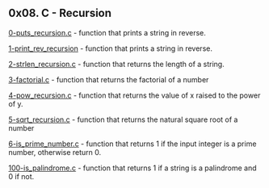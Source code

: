 ## 0x08. C - Recursion

[0-puts_recursion.c](./0-puts_recursion.c) - function that prints a string in reverse.

[1-print_rev_recursion](./1-print_rev_recursion) - function that prints a string in reverse.

[2-strlen_recursion.c](./2-strlen_recursion.c) - function that returns the length of a string.

[3-factorial.c](./3-factorial.c) - function that returns the factorial of a number

[4-pow_recursion.c](./4-pow_recursion.c) - function that returns the value of x raised to the power of y.

[5-sqrt_recursion.c](./5-sqrt_recursion.c) - function that returns the natural square root of a number

[6-is_prime_number.c](./6-is_prime_number.c) - function that returns 1 if the input integer is a prime number, otherwise return 0.

[100-is_palindrome.c](./100-is_palindrome.c) - function that returns 1 if a string is a palindrome and 0 if not.


